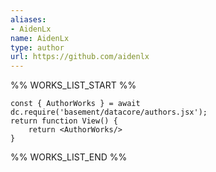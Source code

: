 ```yaml
---
aliases:
- AidenLx
name: AidenLx
type: author
url: https://github.com/aidenlx
---
```



%% WORKS_LIST_START %%

```datacorejsx
const { AuthorWorks } = await dc.require('basement/datacore/authors.jsx');
return function View() {
    return <AuthorWorks/>
}
```
%% WORKS_LIST_END %%